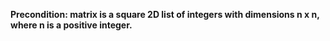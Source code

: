 **Precondition: matrix is a square 2D list of integers with dimensions n x n, where n is a positive integer.**
